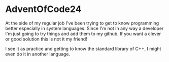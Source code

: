 # AdventOfCode24

At the side of my regular job I've been trying to get to know programming better especially in system languages.
Since I'm not in any way a developer I'm just going to try things and add them to my github. If you want a clever or good solution this is not it my friend!

I see it as practice and getting to know the standard library of C++, I might even do it in another language. 
